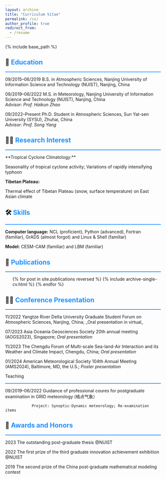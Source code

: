 ```yaml
---
layout: archive
title: "Curriculum Vitae"
permalink: /cv/
author_profile: true
redirect_from:
  - /resume
---
```


{% include base_path %}

## 🏫 <span style="color:#1E90FF">Education</span>
<hr style="border: none; background-color: #1E90FF; height: 2px;"/>

09/2015–06/2019     B.S. in Atmospheric Sciences, Nanjing University of Information Science and Technology (NUIST), Nanjing, China  

09/2019–06/2022	    M.S. in Meteorology, Nanjing University of Information Science and Technology (NUIST), Nanjing, China <br>               _Advisor: Prof. Haikun Zhao_

09/2022–Present	    Ph.D. Student in Atmospheric Sciences, Sun Yat-sen University (SYSU), Zhuhai, China <br>                                 _Advisor: Prof. Song Yang_

## 👨‍💻 <span style="color:#1E90FF">Research Interest</span>
<hr style="border: none; background-color: #1E90FF; height: 2px;"/>
**Tropical Cyclone Climatology:**

Seasonality of tropical cyclone activity; Variations of rapidly intensifying typhoon

**Tibetan Plateau:**	

Thermal effect of Tibetan Plateau (snow, surface temperature) on East Asian climate

  
## 🛠️ <span style="color:#1E90FF">Skills</span>
<hr style="border: none; background-color: #1E90FF; height: 2px;"/>

**Computer language:** NCL (proficient), Python (advanced), Fortran (familiar), GrADS (almost forgot) and Linux & Shell (familiar) 

**Model:** CESM-CAM (familiar) and LBM (familiar)

## 📃 <span style="color:#1E90FF">Publications</span>
<hr style="border: none; background-color: #1E90FF; height: 2px;"/>
  <ul>{% for post in site.publications reversed %}
    {% include archive-single-cv.html %}
  {% endfor %}</ul>
  
## 👨🏻‍ <span style="color:#1E90FF">Conference Presentation</span>
<hr style="border: none; background-color: #1E90FF; height: 2px;"/>
11/2022		Yangtze River Delta University Graduate Student Forum on Atmospheric Sciences, Nanjing, China; _Oral presentation in virtual_

07/2023		Asia Oceania Geosciences Society 20th annual meeting (AOGS2023), Singapore; _Oral presentation_

11/2023		The Chengdu Forum of Multi-scale Sea-land-Air Interaction and its Weather and Climate Impact, Chengdu, China; _Oral presentation_

01/2024		American Meteorological Society 104th Annual Meeting (AMS2024), Baltimore, MD, the U.S.; _Poster presentation_ 

  
Teaching
<hr style="border: none; background-color: #1E90FF; height: 2px;"/>

09/2019–06/2022 Guidance of  professional coures for postgraduate examination in GRID meteorology (格点气象）

                Project: Synoptic-Dynamic meteorology; Re-examination items
  
## 🏅 <span style="color:#1E90FF">Awards and Honors</span>
<hr style="border: none; background-color: #1E90FF; height: 2px;"/>

2023 The outstanding post-graduate thesis @NUIST

2022 The first prize of the third graduate innovation achievement exhibition @NUIST

2019 The second prize of the China post-graduate mathematical modeling contest

